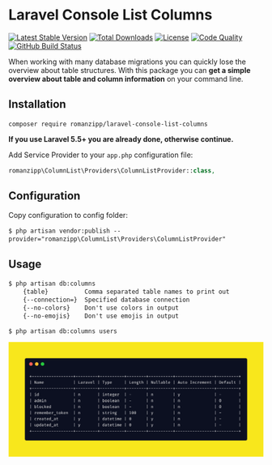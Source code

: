 # Laravel Console List Columns

[![Latest Stable Version](https://img.shields.io/packagist/v/romanzipp/laravel-console-list-columns.svg?style=flat-square)](https://packagist.org/packages/romanzipp/laravel-console-list-columns)
[![Total Downloads](https://img.shields.io/packagist/dt/romanzipp/laravel-console-list-columns.svg?style=flat-square)](https://packagist.org/packages/romanzipp/laravel-console-list-columns)
[![License](https://img.shields.io/packagist/l/romanzipp/laravel-console-list-columns.svg?style=flat-square)](https://packagist.org/packages/romanzipp/laravel-console-list-columns)
[![Code Quality](https://img.shields.io/scrutinizer/g/romanzipp/Laravel-Console-List-Columns.svg?style=flat-square)](https://scrutinizer-ci.com/g/romanzipp/Laravel-Console-List-Columns/?branch=master)
[![GitHub Build Status](https://img.shields.io/github/workflow/status/romanzipp/Laravel-Console-List-Columns/Tests?style=flat-square)](https://github.com/romanzipp/Laravel-Console-List-Columns/actions)

When working with many database migrations you can quickly lose the overview about table structures.
With this package you can **get a simple overview about table and column information** on your command line.

## Installation

```
composer require romanzipp/laravel-console-list-columns
```

**If you use Laravel 5.5+ you are already done, otherwise continue.**

Add Service Provider to your `app.php` configuration file:

```php
romanzipp\ColumnList\Providers\ColumnListProvider::class,
```

## Configuration

Copy configuration to config folder:

```
$ php artisan vendor:publish --provider="romanzipp\ColumnList\Providers\ColumnListProvider"
```

## Usage

```
$ php artisan db:columns
    {table}          Comma separated table names to print out
    {--connection=}  Specified database connection
    {--no-colors}    Don't use colors in output
    {--no-emojis}    Don't use emojis in output
```

```
$ php artisan db:columns users
```

![Preview](https://raw.githubusercontent.com/romanzipp/Laravel-Console-List-Columns/master/preview.png)
